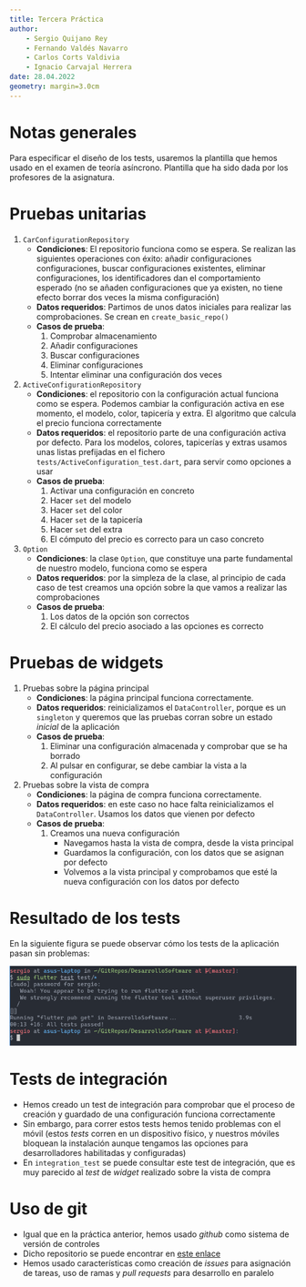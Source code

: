 ```yaml
---
title: Tercera Práctica
author:
    - Sergio Quijano Rey
    - Fernando Valdés Navarro
    - Carlos Corts Valdivia
    - Ignacio Carvajal Herrera
date: 28.04.2022
geometry: margin=3.0cm
---
```


# Notas generales

Para especificar el diseño de los tests, usaremos la plantilla que hemos usado en el examen de teoría asíncrono. Plantilla que ha sido dada por los profesores de la asignatura.

# Pruebas unitarias

1. `CarConfigurationRepository`
    - **Condiciones**: El repositorio funciona como se espera. Se realizan las siguientes operaciones con éxito: añadir configuraciones configuraciones, buscar configuraciones existentes, eliminar configuraciones, los identificadores dan el comportamiento esperado (no se añaden configuraciones que ya existen, no tiene efecto borrar dos veces la misma configuración)
    - **Datos requeridos**: Partimos de unos datos iniciales para realizar las comprobaciones. Se crean en `create_basic_repo()`
    - **Casos de prueba**:
        1. Comprobar almacenamiento
        2. Añadir configuraciones
        3. Buscar configuraciones
        4. Eliminar configuraciones
        5. Intentar eliminar una configuración dos veces
2. `ActiveConfigurationRepository`
    - **Condiciones**: el repositorio con la configuración actual funciona como se espera. Podemos cambiar la configuración activa en ese momento, el modelo, color, tapicería y extra. El algoritmo que calcula el precio funciona correctamente
    - **Datos requeridos**: el repositorio parte de una configuración activa por defecto. Para los modelos, colores, tapicerías y extras usamos unas listas prefijadas en el fichero `tests/ActiveConfiguration_test.dart`, para servir como opciones a usar
    - **Casos de prueba**:
        1. Activar una configuración en concreto
        2. Hacer `set` del modelo
        3. Hacer `set` del color
        4. Hacer `set` de la tapicería
        5. Hacer `set` del extra
        6. El cómputo del precio es correcto para un caso concreto
3. `Option`
    - **Condiciones**: la clase `Option`, que constituye una parte fundamental de nuestro modelo, funciona como se espera
    - **Datos requeridos**: por la simpleza de la clase, al principio de cada caso de test creamos una opción sobre la que vamos a realizar las comprobaciones
    - **Casos de prueba**:
        1. Los datos de la opción son correctos
        2. El cálculo del precio asociado a las opciones es correcto

# Pruebas de widgets

1. Pruebas sobre la página principal
    - **Condiciones**: la página principal funciona correctamente.
    - **Datos requeridos**: reinicializamos el `DataController`, porque es un `singleton` y queremos que las pruebas corran sobre un estado *inicial* de la aplicación
    - **Casos de prueba**:
        1. Eliminar una configuración almacenada y comprobar que se ha borrado
        2. Al pulsar en configurar, se debe cambiar la vista a la configuración
2. Pruebas sobre la vista de compra
    - **Condiciones**: la página de compra funciona correctamente.
    - **Datos requeridos**: en este caso no hace falta reinicializamos el `DataController`. Usamos los datos que vienen por defecto
    - **Casos de prueba**:
        1. Creamos una nueva configuración
            - Navegamos hasta la vista de compra, desde la vista principal
            - Guardamos la configuración, con los datos que se asignan por defecto
            - Volvemos a la vista principal y comprobamos que esté la nueva configuración con los datos por defecto

# Resultado de los tests

En la siguiente figura se puede observar cómo los tests de la aplicación pasan sin problemas:

![Resultado de lanzar todos los tests, tanto unitarios como de *widgets*](./tests.png)

# Tests de integración

- Hemos creado un test de integración para comprobar que el proceso de creación y guardado de una configuración funciona correctamente
- Sin embargo, para correr estos tests hemos tenido problemas con el móvil (estos *tests* corren en un dispositivo físico, y nuestros móviles bloquean la instalación aunque tengamos las opciones para desarrolladores habilitadas y configuradas)
- En `integration_test` se puede consultar este test de integración, que es muy parecido al *test* de *widget* realizado sobre la vista de compra

# Uso de git

- Igual que en la práctica anterior, hemos usado *github* como sistema de versión de controles
- Dicho repositorio se puede encontrar en [este enlace](https://github.com/fervalnav/CarConfigurator)
- Hemos usado características como creación de *issues* para asignación de tareas, uso de ramas y *pull requests* para desarrollo en paralelo
